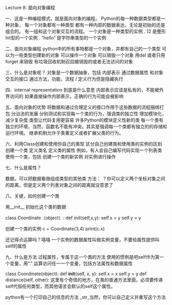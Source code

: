 Lecture 8: 面向对象编程

一、这是一种编程模式，就是面向对象的编程。
Python的每一种数据类型都是一种对象，
每一个对象都有一种类型
都有一种内部的数据表达，无论是初始的还是组合的。
有一组和这个对象交互的流程。
一个对象是一种类型的实例
. 12 是整形Int型的一个实例
.  “hello” 是字符串类型的一个实例

二、面向对象编程
python中的所有事物都是一个对象，并都有自己的一个类型
可以为一些类型创建新的对象
可以操作一个对象
可以销毁一个对象
	用del 或者只用 forget 来销毁
	有垃圾回收机制召回被销毁的或者无法访问的对象

三、什么是对象呢？
对象是一个数据抽象，包括
内部表示 通过数据属性
和对象交互的接口 通过方法，功能，流程 / 定义行为但是隐藏执行

四、internal representation 到底是什么意思
内部表示应该是私有的，不能被外界访问的
如果直接操作内部表示，正确的行为可能会被影响

五、面向对象的优势
将数据和通过合理定义的接口作用于这些数据的流程捆绑打包
分治法的发展
 	分别测试和实现每一个类的行为，强调类的独立性
	增加模块化，减少复杂度
类型让代码复用更容易
	许多Python的模块定义性新的类
	每一个类有独立的环境，当然，函数名不能有冲突。其实是强调每一个类都有独立的的存储和运行环境。
	继承机制允许子类重定义或者扩展父类的行为。

六、利用Class创建和使用你自己的类型
区分自己创建类和使用类的实例的区别
创建一个类
定义类名
定义类的属性
例如，有人会自己编写代码实现一个列表类
使用一个类，包括
创建一个类的新实例
对实例进行操作

七、什么是属性？

数据，可以把数据看做组成类型的其他类
方法：
？你可以定义两个坐标对象之间的距离，但是定义两个列表对象之间的距离就没意思了

八、关键，如何创建一个类

用__init__ 初始化这个类的数据

class Coordinate（object）:
	def _init_(self,x,y):
		self.x = y
		self.y = y

创建一个类的实例
c = Coordinate(3,4)
print(c.x)

还记得点运算吗？嘻嘻
一个实例的数据属性叫做实例变量，不要给属性提供叫self的属性

九、什么是方法
过程属性，专属于这一个类的方法
使用的惯例是吧self作为第一个变量，用“.” 运算访问任一一个变量，包括方法属性和数据属性

class Coordinate(object):
    def __init__(self, x, y):
self.x = x 
        self.y = y
    def distance(self, other):
这里有个奇怪的地方，在类的普通方法里面，必须要传递self代指任何类型，而其他语言会默认的self这个属性。

python有一个打印自己的信息的方法
_str_当然，你可以自己定义并重写这个方法
